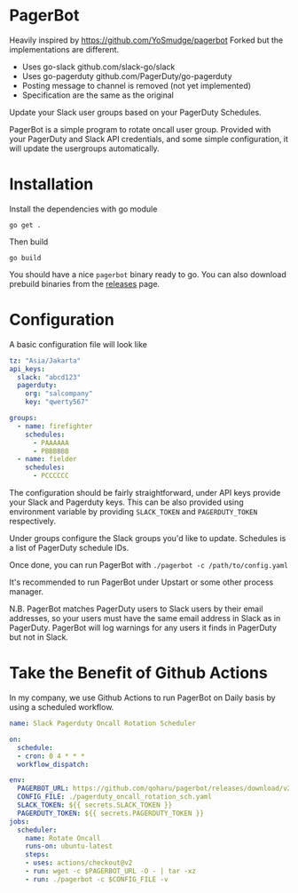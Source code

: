 # PagerBot
Heavily inspired by https://github.com/YoSmudge/pagerbot
Forked but the implementations are different.
- Uses go-slack github.com/slack-go/slack
- Uses go-pagerduty github.com/PagerDuty/go-pagerduty
- Posting message to channel is removed (not yet implemented)
- Specification are the same as the original

Update your Slack user groups based on your PagerDuty Schedules.

PagerBot is a simple program to rotate oncall user group. Provided with your PagerDuty and Slack API credentials, and some simple
configuration, it will update the usergroups automatically.

# Installation

Install the dependencies with go module
```shell 
go get .
```

Then build
```shell 
go build
```

You should have a nice `pagerbot` binary ready to go. You can also download prebuild binaries from
the [releases](https://github.com/qoharu/pagerbot/releases) page.

# Configuration

A basic configuration file will look like

```yaml
tz: "Asia/Jakarta"
api_keys:
  slack: "abcd123"
  pagerduty:
    org: "salcompany"
    key: "qwerty567"

groups:
  - name: firefighter
    schedules:
      - PAAAAAA
      - PBBBBBB
  - name: fielder
    schedules:
      - PCCCCCC
```

The configuration should be fairly straightforward, under API keys provide your Slack and Pagerduty keys. This can be also provided using environment variable by providing `SLACK_TOKEN` and `PAGERDUTY_TOKEN` respectively.

Under groups configure the Slack groups you'd like to update. Schedules is a list of PagerDuty schedule IDs.

Once done, you can run PagerBot with `./pagerbot -c /path/to/config.yaml`

It's recommended to run PagerBot under Upstart or some other process manager.

N.B. PagerBot matches PagerDuty users to Slack users by their email addresses, so your users must have the same email address in Slack as in PagerDuty. PagerBot will log warnings for any users it finds in PagerDuty but not in Slack.

# Take the Benefit of Github Actions
In my company, we use Github Actions to run PagerBot on Daily basis by using a scheduled workflow.

```yaml
name: Slack Pagerduty Oncall Rotation Scheduler

on:
  schedule:
  - cron: 0 4 * * *
  workflow_dispatch:

env:
  PAGERBOT_URL: https://github.com/qoharu/pagerbot/releases/download/v2.0.0/pagerbot-v2.0.0-linux-amd64.tar.gz
  CONFIG_FILE: ./pagerduty_oncall_rotation_sch.yaml
  SLACK_TOKEN: ${{ secrets.SLACK_TOKEN }}
  PAGERDUTY_TOKEN: ${{ secrets.PAGERDUTY_TOKEN }}
jobs:
  scheduler:
    name: Rotate Oncall
    runs-on: ubuntu-latest
    steps:
    - uses: actions/checkout@v2
    - run: wget -c $PAGERBOT_URL -O - | tar -xz
    - run: ./pagerbot -c $CONFIG_FILE -v

```
